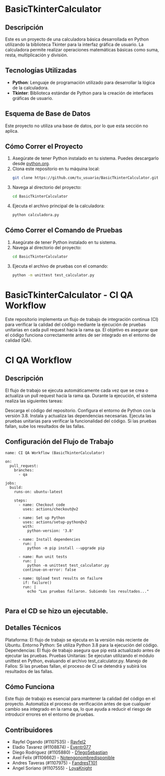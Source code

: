# BasicTkinterCalculator

## Descripción
Este es un proyecto de una calculadora básica desarrollada en Python utilizando la biblioteca Tkinter para la interfaz gráfica de usuario. La calculadora permite realizar operaciones matemáticas básicas como suma, resta, multiplicación y división.

## Tecnologías Utilizadas
- **Python**: Lenguaje de programación utilizado para desarrollar la lógica de la calculadora.
- **Tkinter**: Biblioteca estándar de Python para la creación de interfaces gráficas de usuario.

## Esquema de Base de Datos
Este proyecto no utiliza una base de datos, por lo que esta sección no aplica.

## Cómo Correr el Proyecto
1. Asegúrate de tener Python instalado en tu sistema. Puedes descargarlo desde [python.org](https://www.python.org/downloads/).
2. Clona este repositorio en tu máquina local:
    ```bash
    git clone https://github.com/tu_usuario/BasicTkinterCalculator.git
    ```
3. Navega al directorio del proyecto:
    ```bash
    cd BasicTkinterCalculator
    ```
4. Ejecuta el archivo principal de la calculadora:
    ```bash
    python calculadora.py
    ```

## Cómo Correr el Comando de Pruebas
1. Asegúrate de tener Python instalado en tu sistema.
2. Navega al directorio del proyecto:
    ```bash
    cd BasicTkinterCalculator
    ```
3. Ejecuta el archivo de pruebas con el comando:
    ```bash
    python -m unittest test_calculator.py
    ```

# BasicTkinterCalculator - CI QA Workflow
Este repositorio implementa un flujo de trabajo de integración continua (CI) para verificar la calidad del código mediante la ejecución de pruebas unitarias en cada pull request hacia la rama qa. El objetivo es asegurar que el código funciona correctamente antes de ser integrado en el entorno de calidad (QA).

# CI QA Workflow
## Descripción
El flujo de trabajo se ejecuta automáticamente cada vez que se crea o actualiza un pull request hacia la rama qa. Durante la ejecución, el sistema realiza las siguientes tareas:

Descarga el código del repositorio.
Configura el entorno de Python con la versión 3.8.
Instala y actualiza las dependencias necesarias.
Ejecuta las pruebas unitarias para verificar la funcionalidad del código.
Si las pruebas fallan, sube los resultados de las fallas.

## Configuración del Flujo de Trabajo
````
name: CI QA Workflow (BasicTkinterCalculator)

on:
  pull_request:
    branches:
      - qa

jobs:
  build:
    runs-on: ubuntu-latest

    steps:
      - name: Checkout code
        uses: actions/checkout@v2

      - name: Set up Python
        uses: actions/setup-python@v2
        with:
          python-version: '3.8'

      - name: Install dependencies
        run: |
          python -m pip install --upgrade pip

      - name: Run unit tests
        run: |
          python -m unittest test_calculator.py
        continue-on-error: false

      - name: Upload test results on failure
        if: failure()
        run: |
          echo "Las pruebas fallaron. Subiendo los resultados..."


````

## Para el CD se hizo un ejecutable.
## Detalles Técnicos
Plataforma: El flujo de trabajo se ejecuta en la versión más reciente de Ubuntu.
Entorno Python: Se utiliza Python 3.8 para la ejecución del código.
Dependencias: El flujo de trabajo asegura que pip está actualizado antes de ejecutar las pruebas.
Pruebas Unitarias: Se ejecutan utilizando el módulo unittest en Python, evaluando el archivo test_calculator.py.
Manejo de Fallos: Si las pruebas fallan, el proceso de CI se detendrá y subirá los resultados de las fallas.

## Cómo Funciona
Este flujo de trabajo es esencial para mantener la calidad del código en el proyecto. Automatiza el proceso de verificación antes de que cualquier cambio sea integrado en la rama qa, lo que ayuda a reducir el riesgo de introducir errores en el entorno de pruebas.


## Contribuidores
- Rayfel Ogando (#1107535) - [Rayfel2](https://github.com/Rayfel2)
- Eladio Tavarez (#1108874) - [Eventr077](https://github.com/Eventr077)
- Diego Rodriguez (#1105880) - [D1egoSebastian](https://github.com/D1egoSebastian)
- Axel Felix (#1106662) - [Notengonombredisponible](https://github.com/Notengonombredisponible)
- Andres Taveras (#1107975) - [FandresT101](https://github.com/FandresT101)
- Angel Soriano (#1107555) - [LoyaKnight](https://github.com/LoyaKnight)
